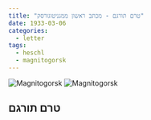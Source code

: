 ```yaml
---
title: "טרם תורגם - מכתב ראשון ממגניטוגורסק"
date: 1933-03-06
categories:
  - letter
tags:
  - heschl
  - magnitogorsk
---
```


![Magnitogorsk](/pupko-papers/assets/images/1933-03-06-heschel-magnitogorsk-1.jpg)
![Magnitogorsk](/pupko-papers/assets/images/1933-03-06-heschel-magnitogorsk-2.jpg)

## טרם תורגם
